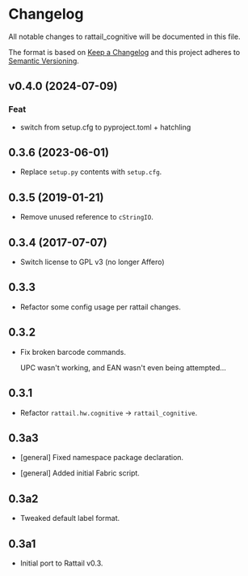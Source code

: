 
# Changelog
All notable changes to rattail_cognitive will be documented in this file.

The format is based on [Keep a Changelog](http://keepachangelog.com/en/1.0.0/)
and this project adheres to [Semantic Versioning](http://semver.org/spec/v2.0.0.html).


## v0.4.0 (2024-07-09)

### Feat

- switch from setup.cfg to pyproject.toml + hatchling

## 0.3.6 (2023-06-01)

* Replace ``setup.py`` contents with ``setup.cfg``.


## 0.3.5 (2019-01-21)

* Remove unused reference to ``cStringIO``.


## 0.3.4 (2017-07-07)

* Switch license to GPL v3 (no longer Affero)


## 0.3.3

* Refactor some config usage per rattail changes.


## 0.3.2

* Fix broken barcode commands.
    
  UPC wasn't working, and EAN wasn't even being attempted...


## 0.3.1

* Refactor ``rattail.hw.cognitive`` -> ``rattail_cognitive``.


## 0.3a3

- [general] Fixed namespace package declaration.

- [general] Added initial Fabric script.


## 0.3a2

- Tweaked default label format.

## 0.3a1

-  Initial port to Rattail v0.3.
